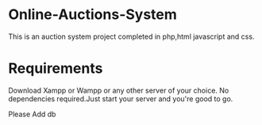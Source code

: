 # Online-Auctions-System
This is an auction system project completed in php,html javascript and css.


# Requirements
Download Xampp or Wampp or any other server of your choice.
No dependencies required.Just start your server and you're good to go.

Please Add db
